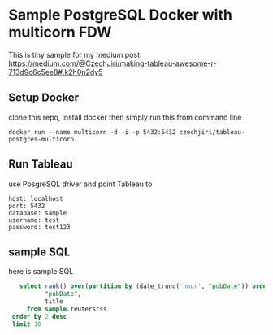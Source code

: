 # Sample PostgreSQL Docker with multicorn FDW
This is tiny sample for my medium post https://medium.com/@CzechJiri/making-tableau-awesome-r-713d9c6c5ee8#.k2h0n2dy5


## Setup Docker
clone this repo, install docker then simply run this from command line

```
docker run --name multicorn -d -i -p 5432:5432 czechjiri/tableau-postgres-multicorn
```

## Run Tableau
use PosgreSQL driver and point Tableau to

```
host: localhost
port: 5432
database: sample
username: test
password: test123
```


## sample SQL
here is sample SQL

```sql
   select rank() over(partition by (date_trunc('hour', "pubDate")) order by "pubDate" desc), 
          "pubDate", 
          title 
     from sample.reutersrss 
 order by 2 desc 
 limit 10
 ```
